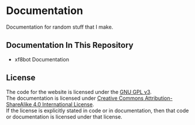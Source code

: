 # Documentation  
Documentation for random stuff that I make.  
## Documentation In This Repository
* xf8bot Documentation
## License
The code for the website is licensed under the [GNU GPL v3](./LICENSE.md).  
The documentation is licensed under [Creative Commons Attribution-ShareAlike 4.0 International License](http://creativecommons.org/licenses/by-sa/4.0/).  
If the license is explicitly stated in code or in documentation, then that code or documentation is licensed under that license.  